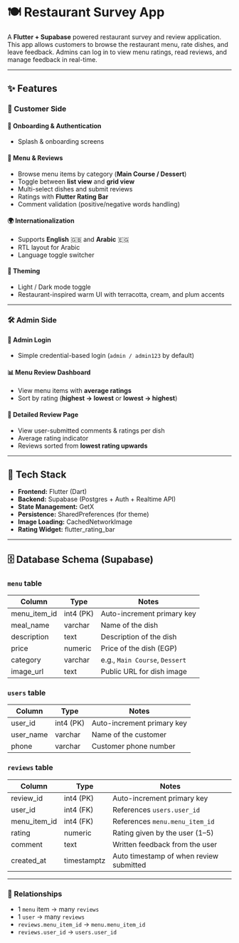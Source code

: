 # 🍽️ Restaurant Survey App

A **Flutter + Supabase** powered restaurant survey and review application.  
This app allows customers to browse the restaurant menu, rate dishes, and leave feedback. Admins can log in to view menu ratings, read reviews, and manage feedback in real-time.

---

## ✨ Features

### 👤 Customer Side

#### 📜 Onboarding & Authentication
- Splash & onboarding screens

#### 🍔 Menu & Reviews
- Browse menu items by category (**Main Course / Dessert**)  
- Toggle between **list view** and **grid view**  
- Multi-select dishes and submit reviews  
- Ratings with **Flutter Rating Bar**  
- Comment validation (positive/negative words handling)

#### 🌍 Internationalization
- Supports **English** 🇬🇧 and **Arabic** 🇪🇬  
- RTL layout for Arabic  
- Language toggle switcher  

#### 🎨 Theming
- Light / Dark mode toggle  
- Restaurant-inspired warm UI with terracotta, cream, and plum accents  

---

### 🛠️ Admin Side

#### 🔑 Admin Login
- Simple credential-based login (`admin / admin123` by default)

#### 📊 Menu Review Dashboard
- View menu items with **average ratings**  
- Sort by rating (**highest → lowest** or **lowest → highest**)  

#### 📝 Detailed Review Page
- View user-submitted comments & ratings per dish  
- Average rating indicator  
- Reviews sorted from **lowest rating upwards**

---

## 🧰 Tech Stack
- **Frontend:** Flutter (Dart)  
- **Backend:** Supabase (Postgres + Auth + Realtime API)  
- **State Management:** GetX  
- **Persistence:** SharedPreferences (for theme)  
- **Image Loading:** CachedNetworkImage  
- **Rating Widget:** flutter_rating_bar  

---

## 🗄️ Database Schema (Supabase)

### `menu` table
| Column       | Type     | Notes                          |
|--------------|----------|--------------------------------|
| menu_item_id | int4 (PK)| Auto-increment primary key      |
| meal_name    | varchar  | Name of the dish               |
| description  | text     | Description of the dish         |
| price        | numeric  | Price of the dish (EGP)         |
| category     | varchar  | e.g., `Main Course`, `Dessert` |
| image_url    | text     | Public URL for dish image       |

### `users` table
| Column    | Type     | Notes                       |
|-----------|----------|-----------------------------|
| user_id   | int4 (PK)| Auto-increment primary key   |
| user_name | varchar  | Name of the customer         |
| phone     | varchar  | Customer phone number        |

### `reviews` table
| Column       | Type       | Notes                                   |
|--------------|------------|-----------------------------------------|
| review_id    | int4 (PK)  | Auto-increment primary key              |
| user_id      | int4 (FK)  | References `users.user_id`              |
| menu_item_id | int4 (FK)  | References `menu.menu_item_id`          |
| rating       | numeric    | Rating given by the user (1–5)          |
| comment      | text       | Written feedback from the user          |
| created_at   | timestamptz| Auto timestamp of when review submitted |

---

### 🔗 Relationships
- 1 `menu` item → many `reviews`  
- 1 `user` → many `reviews`  
- `reviews.menu_item_id` → `menu.menu_item_id`  
- `reviews.user_id` → `users.user_id`  
